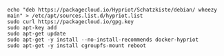 ~~~~~~~~~~~~~~~~~~~~~~~~~~~~~~~~~~~~~~~~~~~~~~~~~~~~~~~~~~~~~~~~~~~~~~~~~~~~~~~~
echo "deb https://packagecloud.io/Hypriot/Schatzkiste/debian/ wheezy main" > /etc/apt/sources.list.d/hypriot.list 
sudo curl https://packagecloud.io/gpg.key
sudo apt-key add
sudo apt-get update
sudo apt-get -y install --no-install-recommends docker-hypriot
sudo apt-get -y install cgroupfs-mount reboot
~~~~~~~~~~~~~~~~~~~~~~~~~~~~~~~~~~~~~~~~~~~~~~~~~~~~~~~~~~~~~~~~~~~~~~~~~~~~~~~~

